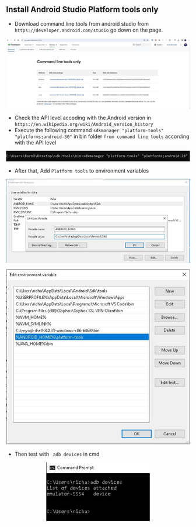 ## Install Android Studio Platform tools only 

* Download command line tools from android studio from ```https://developer.android.com/studio``` go down on the page.
<p align="center">
  <img src="readme-files-01/001-android-studio-command-line-tools.jpg">
</p>

* Check the API level accoding with the Android version in ```https://en.wikipedia.org/wiki/Android_version_history```
* Execute the following command ```sdkmanager "platform-tools" "platforms;android-30"``` in bin folder ```from command line tools``` according with the API level
<p align="center">
  <img src="readme-files-01/002-android-studio-install-platform-tools.jpg">
</p>

* After that, Add ```Platform tools``` to environment variables
<p align="center">
  <img src="./../../mobile/mobile001/readme-files/013-android-studio-environment-variables1.jpg">
</p>
<p align="center">
  <img src="./../../mobile/mobile001/readme-files/013-android-studio-environment-variables2.jpg">
</p>

* Then test with ``` adb devices``` in cmd
<p align="center">
  <img src="./../../mobile/mobile001/readme-files/014-android-studio-test-adb-devices.jpg">
</p>
